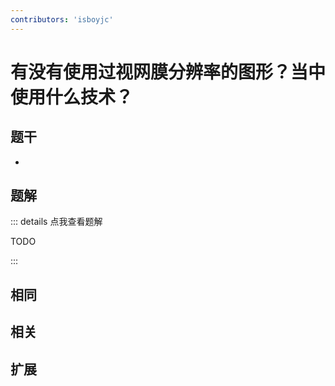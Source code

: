 ```yaml
---
contributors: 'isboyjc'
---
```


# 有没有使用过视网膜分辨率的图形？当中使用什么技术？


## 题干

- 



## 题解

::: details 点我查看题解

  TODO

:::



## 相同


## 相关


## 扩展

